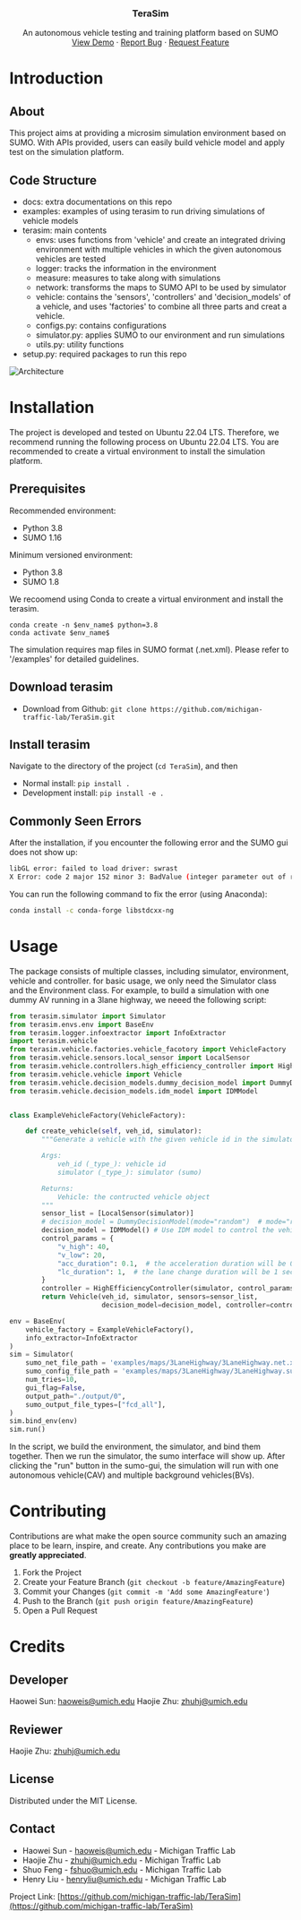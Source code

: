 <!-- PROJECT LOGO -->
<p align="center">
  <h3 align="center">TeraSim</h3>
  <p align="center">
    An autonomous vehicle testing and training platform based on SUMO
    <br />
    <a href="https://github.com/michigan-traffic-lab/TeraSim">View Demo</a>
    ·
    <a href="https://github.com/michigan-traffic-lab/TeraSim/issues">Report Bug</a>
    ·
    <a href="https://github.com/michigan-traffic-lab/TeraSim/issues">Request Feature</a>
  </p>
</p>


<!-- ABOUT THE PROJECT -->
# Introduction

## About
This project aims at providing a microsim simulation environment based on SUMO. With APIs provided, users can easily build vehicle model and apply test on the simulation platform.

## Code Structure

- docs: extra documentations on this repo
- examples: examples of using terasim to run driving simulations of vehicle models
- terasim: main contents
  - envs: uses functions from 'vehicle' and create an integrated driving environment with multiple vehicles in which the given autonomous vehicles are tested
  - logger: tracks the information in the environment
  - measure: measures to take along with simulations
  - network: transforms the maps to SUMO API to be used by simulator
  - vehicle: contains the 'sensors', 'controllers' and 'decision_models' of a vehicle, and uses 'factories' to combine all three parts and creat a vehicle.
  - configs.py: contains configurations
  - simulator.py: applies SUMO to our environment and run simulations
  - utils.py: utility functions
- setup.py: required packages to run this repo

![Architecture](docs/figure/Simulation_Platform_Architecture.svg)
<!-- GETTING STARTED -->

# Installation
The project is developed and tested on Ubuntu 22.04 LTS. Therefore, we recommend running the following process on Ubuntu 22.04 LTS. You are recommended to create a virtual environment to install the simulation platform.

## Prerequisites

Recommended environment:
- Python 3.8
- SUMO 1.16

Minimum versioned environment:
- Python 3.8
- SUMO 1.8

We recoomend using Conda to create a virtual environment and install the terasim.
```
conda create -n $env_name$ python=3.8
conda activate $env_name$
```

The simulation requires map files in SUMO format (.net.xml). Please refer to '/examples' for detailed guidelines.

## Download terasim
- Download from Github: `git clone https://github.com/michigan-traffic-lab/TeraSim.git`

## Install terasim
Navigate to the directory of the project (`cd TeraSim`), and then

- Normal install: `pip install .`
- Development install: `pip install -e .`

## Commonly Seen Errors

After the installation, if you encounter the following error and the SUMO gui does not show up:
```bash
libGL error: failed to load driver: swrast
X Error: code 2 major 152 minor 3: BadValue (integer parameter out of range for operation).
```
You can run the following command to fix the error (using Anaconda):
```bash
conda install -c conda-forge libstdcxx-ng
```

<!-- USAGE EXAMPLES -->
# Usage

The package consists of multiple classes, including simulator, environment, vehicle and controller. for basic usage, we only need the Simulator class and the Environment class. For example, to build a simulation with one dummy AV running in a 3lane highway, we neeed the following script:

```python
from terasim.simulator import Simulator
from terasim.envs.env import BaseEnv
from terasim.logger.infoextractor import InfoExtractor
import terasim.vehicle
from terasim.vehicle.factories.vehicle_facotory import VehicleFactory
from terasim.vehicle.sensors.local_sensor import LocalSensor
from terasim.vehicle.controllers.high_efficiency_controller import HighEfficiencyController
from terasim.vehicle.vehicle import Vehicle
from terasim.vehicle.decision_models.dummy_decision_model import DummyDecisionModel
from terasim.vehicle.decision_models.idm_model import IDMModel


class ExampleVehicleFactory(VehicleFactory):

    def create_vehicle(self, veh_id, simulator):
        """Generate a vehicle with the given vehicle id in the simulator, composed of a decision model, a controller, and a list of sensors, which should be defined or customized by the user.

        Args:
            veh_id (_type_): vehicle id
            simulator (_type_): simulator (sumo)

        Returns:
            Vehicle: the contructed vehicle object
        """
        sensor_list = [LocalSensor(simulator)]
        # decision_model = DummyDecisionModel(mode="random")  # mode="random" "constant"
        decision_model = IDMModel() # Use IDM model to control the vehicles
        control_params = {
            "v_high": 40,
            "v_low": 20,
            "acc_duration": 0.1,  # the acceleration duration will be 0.1 second
            "lc_duration": 1,  # the lane change duration will be 1 second
        }
        controller = HighEfficiencyController(simulator, control_params)
        return Vehicle(veh_id, simulator, sensors=sensor_list,
                       decision_model=decision_model, controller=controller)

env = BaseEnv(
    vehicle_factory = ExampleVehicleFactory(),
    info_extractor=InfoExtractor
)
sim = Simulator(
    sumo_net_file_path = 'examples/maps/3LaneHighway/3LaneHighway.net.xml',
    sumo_config_file_path = 'examples/maps/3LaneHighway/3LaneHighway.sumocfg',
    num_tries=10,
    gui_flag=False,
    output_path="./output/0",
    sumo_output_file_types=["fcd_all"],
)
sim.bind_env(env)
sim.run()

```

In the script, we build the environment, the simulator, and bind them together. Then we run the simulator, the sumo interface will show up. After clicking the "run" button in the sumo-gui, the simulation will run with one autonomous vehicle(CAV) and multiple background vehicles(BVs).

<!-- CONTRIBUTING -->
# Contributing

Contributions are what make the open source community such an amazing place to be learn, inspire, and create. Any contributions you make are **greatly appreciated**.

1. Fork the Project
2. Create your Feature Branch (`git checkout -b feature/AmazingFeature`)
3. Commit your Changes (`git commit -m 'Add some AmazingFeature'`)
4. Push to the Branch (`git push origin feature/AmazingFeature`)
5. Open a Pull Request

# Credits

## Developer

Haowei Sun: haoweis@umich.edu
Haojie Zhu: zhuhj@umich.edu

## Reviewer

Haojie Zhu: zhuhj@umich.edu

## License

Distributed under the MIT License.

## Contact

- Haowei Sun - haoweis@umich.edu - Michigan Traffic Lab
- Haojie Zhu - zhuhj@umich.edu - Michigan Traffic Lab
- Shuo Feng - fshuo@umich.edu - Michigan Traffic Lab
- Henry Liu - henryliu@umich.edu - Michigan Traffic Lab

Project Link: [https://github.com/michigan-traffic-lab/TeraSim](https://github.com/michigan-traffic-lab/TeraSim)
